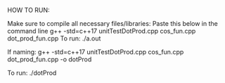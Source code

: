 HOW TO RUN:


Make sure to compile all necessary files/libraries:
Paste this below in the command line
g++ -std=c++17 unitTestDotProd.cpp cos_fun.cpp dot_prod_fun.cpp
To run:
./a.out


If naming:
g++ -std=c++17 unitTestDotProd.cpp cos_fun.cpp dot_prod_fun.cpp -o dotProd

To run:
./dotProd